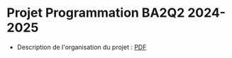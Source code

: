 # Projet Programmation BA2Q2 2024-2025

- Description de l'organisation du projet : [PDF](organisationProjet.md)

